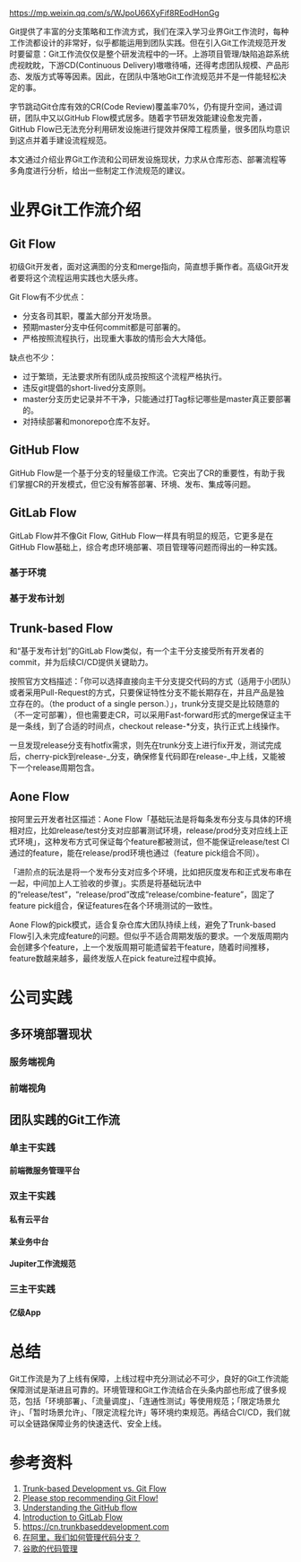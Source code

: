 https://mp.weixin.qq.com/s/WJpoU66XyFif8REodHonGg

Git提供了丰富的分支策略和工作流方式，我们在深入学习业界Git工作流时，每种工作流都设计的非常好，似乎都能运用到团队实践。但在引入Git工作流规范开发时要留意：Git工作流仅仅是整个研发流程中的一环。上游项目管理/缺陷追踪系统虎视眈眈，下游CD(Continuous Delivery)嗷嗷待哺，还得考虑团队规模、产品形态、发版方式等等因素。因此，在团队中落地Git工作流规范并不是一件能轻松决定的事。

字节跳动Git仓库有效的CR(Code Review)覆盖率70%，仍有提升空间，通过调研，团队中又以GitHub Flow模式居多。随着字节研发效能建设愈发完善，GitHub Flow已无法充分利用研发设施进行提效并保障工程质量，很多团队均意识到这点并着手建设流程规范。

本文通过介绍业界Git工作流和公司研发设施现状，力求从仓库形态、部署流程等多角度进行分析，给出一些制定工作流规范的建议。

# 业界Git工作流介绍

## Git Flow

初级Git开发者，面对这满图的分支和merge指向，简直想手撕作者。高级Git开发者要将这个流程运用实践也大感头疼。

Git Flow有不少优点：

- 分支各司其职，覆盖大部分开发场景。
- 预期master分支中任何commit都是可部署的。
- 严格按照流程执行，出现重大事故的情形会大大降低。

缺点也不少：

- 过于繁琐，无法要求所有团队成员按照这个流程严格执行。
- 违反git提倡的short-lived分支原则。
- master分支历史记录并不干净，只能通过打Tag标记哪些是master真正要部署的。
- 对持续部署和monorepo仓库不友好。

## GitHub Flow

GitHub Flow是一个基于分支的轻量级工作流。它突出了CR的重要性，有助于我们掌握CR的开发模式，但它没有解答部署、环境、发布、集成等问题。

## GitLab Flow

GitLab Flow并不像Git Flow, GitHub Flow一样具有明显的规范，它更多是在GitHub Flow基础上，综合考虑环境部署、项目管理等问题而得出的一种实践。

### 基于环境

### 基于发布计划

## Trunk-based Flow

和“基于发布计划”的GitLab Flow类似，有一个主干分支接受所有开发者的commit，并为后续CI/CD提供关键助力。

按照官方文档描述：「你可以选择直接向主干分支提交代码的方式（适用于小团队）或者采用Pull-Request的方式，只要保证特性分支不能长期存在，并且产品是独立存在的。（the product of a single person.）」，trunk分支提交是比较随意的（不一定可部署），但也需要走CR，可以采用Fast-forward形式的merge保证主干是一条线，到了合适的时间点，checkout release-*分支，执行正式上线操作。

一旦发现release分支有hotfix需求，则先在trunk分支上进行fix开发，测试完成后，cherry-pick到release-_分支，确保修复代码即在release-_中上线，又能被下一个release周期包含。

## Aone Flow

按阿里云开发者社区描述：Aone Flow「基础玩法是将每条发布分支与具体的环境相对应，比如release/test分支对应部署测试环境，release/prod分支对应线上正式环境」，这种发布方式可保证每个feature都被测试，但不能保证release/test CI通过的feature，能在release/prod环境也通过（feature pick组合不同）。

「进阶点的玩法是将一个发布分支对应多个环境，比如把灰度发布和正式发布串在一起，中间加上人工验收的步骤」。实质是将基础玩法中的“release/test”，“release/prod”改成“release/combine-feature”，固定了feature pick组合，保证features在各个环境测试的一致性。

Aone Flow的pick模式，适合复杂仓库大团队持续上线，避免了Trunk-based Flow引入未完成feature的问题。但似乎不适合周期发版的要求。一个发版周期内会创建多个feature，上一个发版周期可能遗留若干feature，随着时间推移，feature数越来越多，最终发版人在pick feature过程中疯掉。

# 公司实践

## 多环境部署现状

### 服务端视角

### 前端视角

## 团队实践的Git工作流

### 单主干实践

#### 前端微服务管理平台

### 双主干实践

#### 私有云平台

#### 某业务中台

#### Jupiter工作流规范

### 三主干实践

#### 亿级App

# 总结

Git工作流是为了上线有保障，上线过程中充分测试必不可少，良好的Git工作流能保障测试是渐进且可靠的。环境管理和Git工作流结合在头条内部也形成了很多规范，包括「环境部署」、「流量调度」、「连通性测试」等使用规范；「限定场景允许」、「暂时场景允许」、「限定流程允许」等环境约束规范。再结合CI/CD，我们就可以全链路保障业务的快速迭代、安全上线。



# 参考资料

1. [Trunk-based Development vs. Git Flow](https://www.toptal.com/software/trunk-based-development-git-flow)
2. [Please stop recommending Git Flow!](https://georgestocker.com/2020/03/04/please-stop-recommending-git-flow/)
3. [Understanding the GitHub flow](https://guides.github.com/introduction/flow/index.html)
4. [Introduction to GitLab Flow](https://docs.gitlab.com/ee/topics/gitlab_flow.html)
5. https://cn.trunkbaseddevelopment.com
6. [在阿里，我们如何管理代码分支？](https://developer.aliyun.com/article/573549)
7. [谷歌的代码管理](http://www.ruanyifeng.com/blog/2016/07/google-monolithic-source-repository.html)